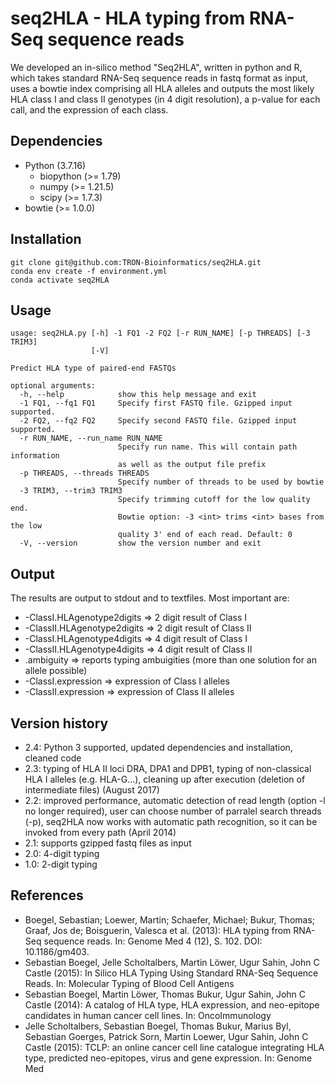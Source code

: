# seq2HLA - HLA typing from RNA-Seq sequence reads

We developed an in-silico method "Seq2HLA", written in python and R, which takes standard RNA-Seq sequence reads in fastq format
as input, uses a bowtie index comprising all HLA alleles and outputs the most likely HLA class I and class II genotypes (in 4 digit resolution), a p-value for each call, and the expression of each class.


## Dependencies

- Python (3.7.16)
  - biopython (>= 1.79)
  - numpy (>= 1.21.5)
  - scipy (>= 1.7.3)
- bowtie (>= 1.0.0)


## Installation

```
git clone git@github.com:TRON-Bioinformatics/seq2HLA.git
conda env create -f environment.yml
conda activate seq2HLA
```


## Usage

```
usage: seq2HLA.py [-h] -1 FQ1 -2 FQ2 [-r RUN_NAME] [-p THREADS] [-3 TRIM3]
                  [-V]

Predict HLA type of paired-end FASTQs

optional arguments:
  -h, --help            show this help message and exit
  -1 FQ1, --fq1 FQ1     Specify first FASTQ file. Gzipped input supported.
  -2 FQ2, --fq2 FQ2     Specify second FASTQ file. Gzipped input supported.
  -r RUN_NAME, --run_name RUN_NAME
                        Specify run name. This will contain path information
                        as well as the output file prefix
  -p THREADS, --threads THREADS
                        Specify number of threads to be used by bowtie
  -3 TRIM3, --trim3 TRIM3
                        Specify trimming cutoff for the low quality end.
                        Bowtie option: -3 <int> trims <int> bases from the low
                        quality 3' end of each read. Default: 0
  -V, --version         show the version number and exit
```


## Output

The results are output to stdout and to textfiles. Most important are:
- <prefix>-ClassI.HLAgenotype2digits => 2 digit result of Class I
- <prefix>-ClassII.HLAgenotype2digits => 2 digit result of Class II
- <prefix>-ClassI.HLAgenotype4digits => 4 digit result of Class I
- <prefix>-ClassII.HLAgenotype4digits => 4 digit result of Class II
- <prefix>.ambiguity => reports typing ambuigities (more than one solution for an allele possible)
- <prefix>-ClassI.expression => expression of Class I alleles
- <prefix>-ClassII.expression => expression of Class II alleles


## Version history

- 2.4: Python 3 supported, updated dependencies and installation, cleaned code
- 2.3: typing of HLA II loci DRA, DPA1 and DPB1, typing of non-classical HLA I alleles (e.g. HLA-G...), cleaning up after execution (deletion of intermediate files) (August 2017)
- 2.2: improved performance, automatic detection of read length (option -l no longer required), user can choose number of parralel search threads (-p), seq2HLA now works with automatic path recognition, so it can be invoked from every path (April 2014)
- 2.1: supports gzipped fastq files as input
- 2.0: 4-digit typing
- 1.0: 2-digit typing

## References

- Boegel, Sebastian; Loewer, Martin; Schaefer, Michael; Bukur, Thomas; Graaf, Jos de; Boisguerin, Valesca et al. (2013): HLA typing from RNA-Seq sequence reads. In: Genome Med 4 (12), S. 102. DOI: 10.1186/gm403.
- Sebastian Boegel, Jelle Scholtalbers, Martin Löwer, Ugur Sahin, John C Castle (2015): In Silico HLA Typing Using Standard RNA-Seq Sequence Reads. In: Molecular Typing of Blood Cell Antigens
- Sebastian Boegel, Martin Löwer, Thomas Bukur, Ugur Sahin, John C Castle (2014): A catalog of HLA type, HLA expression, and neo-epitope candidates in human cancer cell lines. In: OncoImmunology
- Jelle Scholtalbers, Sebastian Boegel, Thomas Bukur, Marius Byl, Sebastian Goerges, Patrick Sorn, Martin Loewer, Ugur Sahin, John C Castle (2015): TCLP: an online cancer cell line catalogue integrating HLA type, predicted neo-epitopes, virus and gene expression. In: Genome Med
